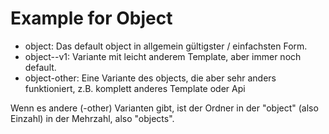 # Example for Object

- object: Das default object in allgemein gültigster / einfachsten Form.
- object--v1: Variante mit leicht anderem Template, aber immer noch default.
- object-other: Eine Variante des objects, die aber sehr anders funktioniert, z.B. komplett anderes Template oder Api

Wenn es andere (-other) Varianten gibt, ist der Ordner in der "object" (also Einzahl) in der Mehrzahl, also "objects".
